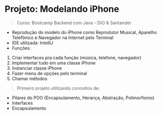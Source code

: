 # Projeto: Modelando iPhone
> Curso: Bootcamp Backend com Java - DIO & Santander
* Reprodução do modelo do iPhone como Reprodutor Musical, Aparelho Telefônico e Navegador na Internet pelo Terminal
* IDE utilizada: IntelliJ
* Funções:
1. Criar interfaces pra cada função (música, telefone, navegador) 
2. Implementar tudo em uma classe iPhone
3. Instanciar classe iPhone  
4. Fazer menu de opções pelo terminal 
5. Chamar métodos 

> Primeiro projeto utilizando conceitos de:
- Pilares do POO (Encapsulamento, Herança, Abstração, Polimorfismo)
- Interfaces
- Encapsulamento
